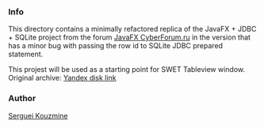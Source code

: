 ### Info

This directory contains a minimally refactored replica of the JavaFX + JDBC + SQLite project from the forum 
[JavaFX CyberForum.ru](http://www.cyberforum.ru/javafx/thread2147774.html) in the version that has a minor bug with passing the row id to 
SQLite JDBC prepared statement. 

This projest will be used as a starting point for SWET Tableview window.
Original archive: [Yandex disk link](https://yadi.sk/d/VClTsgSI3PpY2j)
### Author
[Serguei Kouzmine](kouzmine_serguei@yahoo.com)
